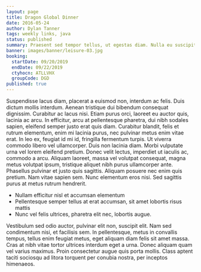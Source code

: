 ```yaml
---
layout: page
title: Dragon Global Dinner
date: 2016-05-24
author: Dylan Tanner
tags: weekly links, java
status: published
summary: Praesent sed tempor tellus, ut egestas diam. Nulla eu suscipit.
banner: images/banner/leisure-03.jpg
booking:
  startDate: 09/20/2019
  endDate: 09/22/2019
  ctyhocn: ATLLVHX
  groupCode: DGD
published: true
---
```

Suspendisse lacus diam, placerat a euismod non, interdum ac felis. Duis dictum mollis interdum. Aenean tristique dui bibendum consequat dignissim. Curabitur ac lacus nisi. Etiam purus orci, laoreet eu auctor quis, lacinia ac arcu. In efficitur, arcu at pellentesque pharetra, dui nibh sodales sapien, eleifend semper justo erat quis diam. Curabitur blandit, felis et rutrum elementum, enim mi lacinia purus, nec pulvinar metus enim vitae erat.
In leo ex, feugiat id mi id, fringilla fermentum turpis. Ut viverra commodo libero vel ullamcorper. Duis non lacinia diam. Morbi vulputate urna vel lorem eleifend pretium. Donec velit lectus, imperdiet ut iaculis ac, commodo a arcu. Aliquam laoreet, massa vel volutpat consequat, magna metus volutpat ipsum, tristique aliquet nibh purus ullamcorper ante. Phasellus pulvinar et justo quis sagittis. Aliquam posuere nec enim quis pretium. Nam vitae sapien sem. Nunc elementum eros nisi. Sed sagittis purus at metus rutrum hendrerit.

* Nullam efficitur nisl et accumsan elementum
* Pellentesque semper tellus at erat accumsan, sit amet lobortis risus mattis
* Nunc vel felis ultrices, pharetra elit nec, lobortis augue.

Vestibulum sed odio auctor, pulvinar elit non, suscipit elit. Nam sed condimentum nisi, et facilisis sem. In pellentesque, metus in convallis tempus, tellus enim feugiat metus, eget aliquam diam felis sit amet massa. Cras at nibh vitae tortor ultrices interdum eget a urna. Donec aliquam quam vel varius maximus. Proin consectetur augue quis porta mollis. Class aptent taciti sociosqu ad litora torquent per conubia nostra, per inceptos himenaeos.
